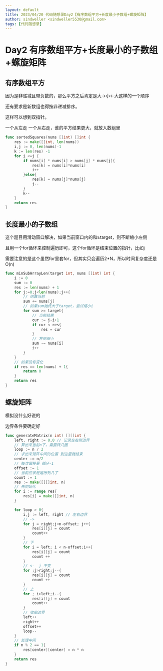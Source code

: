 ```yaml
---
layout: default
title: 2023/04/20 代码随想录Day2【有序数组平方+长度最小子数组+螺旋矩阵】
author: sindweller <sindweller5530@gmail.com>
tags: [代码随想录]
---
```


# Day2 有序数组平方+长度最小的子数组+螺旋矩阵

## 有序数组平方

因为是非递减且带负数的，那么平方之后肯定是大→小←大这样的一个顺序

还有要求是新数组也得按非递减排序。

这样可以想到双指针。

一个从左走 一个从右走，谁的平方结果更大，就放入数组里

```go
func sortedSquares(nums []int) []int {
    res := make([]int, len(nums))
    i,j := 0, len(nums)-1
    k := len(res) -1
    for i <=j {
        if nums[i] * nums[i] > nums[j] * nums[j]{
            res[k] = nums[i]*nums[i]
            i++
        }else{
            res[k] = nums[j]*nums[j]
            j--
        }
        k--
    }
    return res
}
```

## 长度最小的子数组

这个题目用滑动窗口解决，如果当前窗口内的和≥target，则不断缩小左侧

且用一个for循环来控制遍历即可，这个for循环是结束位置的指针，比如j

需要注意的是这个虽然for里套for，但其实只会遍历2*N，所以时间复杂度还是O(n)

```go
func minSubArrayLen(target int, nums []int) int {
    i := 0
    sum := 0
    res := len(nums) + 1
    for j:=0;j<len(nums);j++{
        // 结算当前
        sum += nums[j]
        // 如果sum始终大于target，尝试缩小i
        for sum >= target{
            // 当前结果
            cur := j-i+1
            if cur < res{
                res = cur
            }
            // 左侧缩小
            sum -= nums[i]
            i++
        }
    }
    // 如果没有变化
    if res == len(nums) + 1{
        return 0
    }
    return res
}
```

## 螺旋矩阵

模拟没什么好说的

边界条件要确定好

```go
func generateMatrix(n int) [][]int {
    left, right := 0,0 // 记录左右侧边界
    // 算出来当前n下，需要转几圈
    loop := n / 2
    // 求出来矩阵中间的位置 到这里就结束
    center := n/2
    // 每次偏移量 循环-1
    offset := 1
    // 当前应该是遍历到几了
    count := 1
    res := make([][]int, n)
    // 先初始化
    for i := range res{
        res[i] = make([]int, n)
    }

    for loop > 0{
        i,j := left, right // 左右边界
        // ->
        for j = right;j<n-offset; j++{
            res[i][j] = count
            count++
        }
        // 下
        for i = left; i < n-offset;i++{
            res[i][j] = count
            count ++
        }
        // <-  j 不变
        for ;j>right;j--{
            res[i][j] = count
            count ++
        }
        // 上
        for ; i>left;i--{
            res[i][j] = count
            count++
        }
        // 收缩边界
        left++
        right++
        offset++
        loop--
    }
    // 处理中间
    if n % 2 == 1{
        res[center][center] = n * n
    }
    return res
}
```